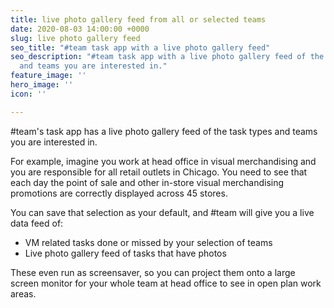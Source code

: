 ```yaml
---
title: live photo gallery feed from all or selected teams
date: 2020-08-03 14:00:00 +0000
slug: live photo gallery feed
seo_title: "#team task app with a live photo gallery feed"
seo_description: "#team task app with a live photo gallery feed of the task types
  and teams you are interested in."
feature_image: ''
hero_image: ''
icon: ''

---
```

\#team's task app has a live photo gallery feed of the task types and teams you are interested in.

For example, imagine you work at head office in visual merchandising and you are responsible for all retail outlets in Chicago.  You need to see that each day the point of sale and other in-store visual merchandising promotions are correctly displayed across 45 stores.

You can save that selection as your default, and #team will give you a live data feed of:

* VM related tasks done or missed by your selection of teams
* Live photo gallery feed of tasks that have photos

These even run as screensaver, so you can project them onto a large screen monitor for your whole team at head office to see in open plan work areas.